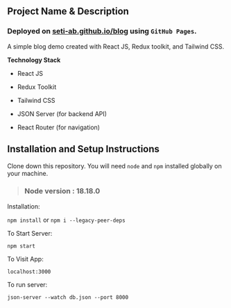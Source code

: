## Project Name & Description
### Deployed on [seti-ab.github.io/blog](https://seti-ab.github.io/blog/) using `GitHub Pages`.

A simple blog demo created with React JS, Redux toolkit, and Tailwind CSS.

**Technology Stack**

- React JS
  
- Redux Toolkit
  
- Tailwind CSS
  
- JSON Server (for backend API)
  
- React Router (for navigation)

## Installation and Setup Instructions
Clone down this repository. You will need `node` and `npm` installed globally on your machine.  
> ### Node version  : 18.18.0
Installation:

`npm install`  or `npm i --legacy-peer-deps` 

To Start Server:

`npm start`  

To Visit App:

`localhost:3000`

To run server:

`json-server --watch db.json --port 8000`
